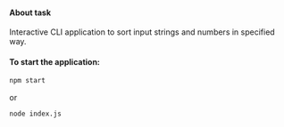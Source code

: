 #### About task

Interactive CLI application to sort input strings and numbers in specified way.

#### To start the application:

```bash
npm start
```

or

```bash
node index.js
```
